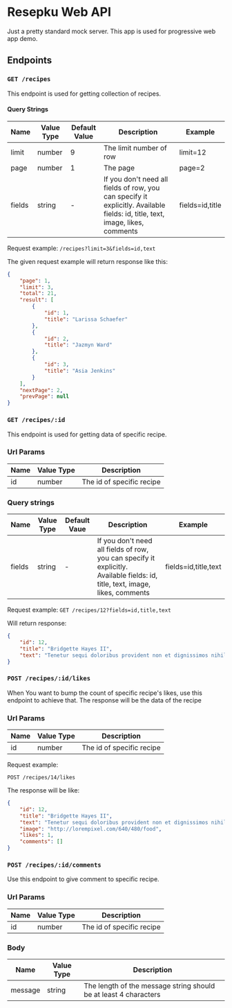 # Resepku Web API

Just a pretty standard mock server. This app is used for progressive web app demo.

## Endpoints

### `GET /recipes`
This endpoint is used for getting collection of recipes.

#### Query Strings

| Name   | Value Type | Default Value | Description                                                                                                                   | Example         |
|--------|------------|---------------|-------------------------------------------------------------------------------------------------------------------------------|-----------------|
| limit  | number     | 9             | The limit number of row                                                                                                       | limit=12        |
| page   | number     | 1             | The page                                                                                                                      | page=2          |
| fields | string     | -             | If you don't need all fields of row, you can specify it explicitly. Available fields: id, title, text, image, likes, comments | fields=id,title |

Request example:
`/recipes?limit=3&fields=id,text`

The given request example will return response like this:
```json
{
    "page": 1,
    "limit": 3,
    "total": 21,
    "result": [
        {
            "id": 1,
            "title": "Larissa Schaefer"
        },
        {
            "id": 2,
            "title": "Jazmyn Ward"
        },
        {
            "id": 3,
            "title": "Asia Jenkins"
        }
    ],
    "nextPage": 2,
    "prevPage": null
}
```

### `GET /recipes/:id`
This endpoint is used for getting data of specific recipe.

### Url Params

| Name | Value Type | Description               |
|------|------------|---------------------------|
| id   | number     | The id of specific recipe |

### Query strings
| Name   | Value Type | Default Vaue | Description                                                                                                                   | Example              |
|--------|------------|--------------|-------------------------------------------------------------------------------------------------------------------------------|----------------------|
| fields | string     | -            | If you don't need all fields of row, you can specify it explicitly. Available fields: id, title, text, image, likes, comments | fields=id,title,text |

Request example:
`GET /recipes/12?fields=id,title,text`

Will return response:

```json
{
    "id": 12,
    "title": "Bridgette Hayes II",
    "text": "Tenetur sequi doloribus provident non et dignissimos nihil cupiditate quis. Eius consequatur et deserunt aut sed voluptas delectus fuga non. Consequatur labore expedita nisi quia sit et. Ut quasi est laudantium aperiam qui quia est.\n \rMolestiae exercitationem praesentium eos mollitia eius ut nostrum doloremque iure. A ullam aut voluptas consequatur omnis est aut. Ipsa occaecati commodi. Aut molestiae sint voluptatem blanditiis voluptatibus animi ipsam nulla id.\n \rDistinctio impedit voluptas et aliquam natus. Nihil asperiores ut quae rerum nostrum non est. Ea molestiae excepturi id repellendus ea iure rem. Mollitia quod sint mollitia velit hic debitis recusandae quis doloremque. Omnis eos maiores eos consequuntur nulla iure qui. Officia illum maiores corporis dolores esse rerum velit accusamus."
}
```

### `POST /recipes/:id/likes`
When You want to bump the count of specific recipe's likes, use this endpoint to achieve that. The response will be the data of the recipe

### Url Params

| Name | Value Type | Description               |
|------|------------|---------------------------|
| id   | number     | The id of specific recipe |

Request example:

`POST /recipes/14/likes`

The response will be like:

```json
{
    "id": 12,
    "title": "Bridgette Hayes II",
    "text": "Tenetur sequi doloribus provident non et dignissimos nihil cupiditate quis. Eius consequatur et deserunt aut sed voluptas delectus fuga non. Consequatur labore expedita nisi quia sit et. Ut quasi est laudantium aperiam qui quia est.\n \rMolestiae exercitationem praesentium eos mollitia eius ut nostrum doloremque iure. A ullam aut voluptas consequatur omnis est aut. Ipsa occaecati commodi. Aut molestiae sint voluptatem blanditiis voluptatibus animi ipsam nulla id.\n \rDistinctio impedit voluptas et aliquam natus. Nihil asperiores ut quae rerum nostrum non est. Ea molestiae excepturi id repellendus ea iure rem. Mollitia quod sint mollitia velit hic debitis recusandae quis doloremque. Omnis eos maiores eos consequuntur nulla iure qui. Officia illum maiores corporis dolores esse rerum velit accusamus.",
    "image": "http://lorempixel.com/640/480/food",
    "likes": 1,
    "comments": []
}
```

### `POST /recipes/:id/comments`
Use this endpoint to give comment to specific recipe.

### Url Params

| Name | Value Type | Description               |
|------|------------|---------------------------|
| id   | number     | The id of specific recipe |

### Body
| Name    | Value Type | Description                                                      |
|---------|------------|------------------------------------------------------------------|
| message | string     | The length of the message string should be at least 4 characters |
